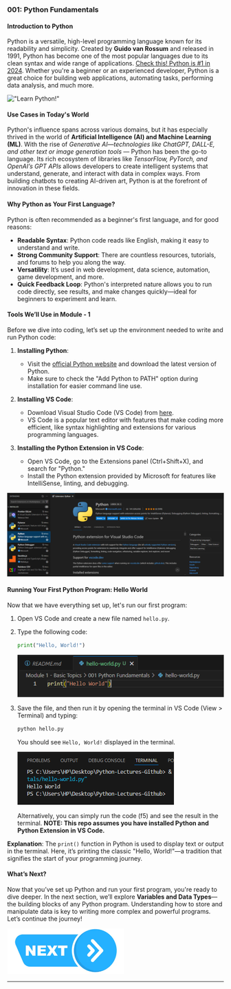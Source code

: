 ### 001: Python Fundamentals

#### Introduction to Python
Python is a versatile, high-level programming language known for its readability and simplicity. Created by **Guido van Rossum** and released in 1991, Python has become one of the most popular languages due to its clean syntax and wide range of applications. [Check this! Python is #1 in 2024](https://zerotomastery.io/blog/best-programming-languages-to-learn/). Whether you're a beginner or an experienced developer, Python is a great choice for building web applications, automating tasks, performing data analysis, and much more.

!["Learn Python!"](https://media.licdn.com/dms/image/D5612AQEzwf8zTmKrtQ/article-cover_image-shrink_720_1280/0/1708336460849?e=2147483647&v=beta&t=YWPU4unU7gQctVjJ5L8h5pZtcJzi0egSSM3Oig4s2HU)

#### Use Cases in Today's World
Python's influence spans across various domains, but it has especially thrived in the world of **Artificial Intelligence (AI) and Machine Learning (ML)**. With the rise of *Generative AI—technologies like ChatGPT, DALL-E, and other text or image generation tools* — Python has been the go-to language. Its rich ecosystem of libraries like *TensorFlow, PyTorch, and OpenAI’s GPT APIs* allows developers to create intelligent systems that understand, generate, and interact with data in complex ways. From building chatbots to creating AI-driven art, Python is at the forefront of innovation in these fields. 

#### Why Python as Your First Language?
Python is often recommended as a beginner's first language, and for good reasons:
- **Readable Syntax**: Python code reads like English, making it easy to understand and write.
- **Strong Community Support**: There are countless resources, tutorials, and forums to help you along the way.
- **Versatility**: It’s used in web development, data science, automation, game development, and more.
- **Quick Feedback Loop**: Python's interpreted nature allows you to run code directly, see results, and make changes quickly—ideal for beginners to experiment and learn.

#### Tools We’ll Use in Module - 1
Before we dive into coding, let’s set up the environment needed to write and run Python code:

1. **Installing Python**:
   - Visit the [official Python website](https://www.python.org/) and download the latest version of Python.
   - Make sure to check the "Add Python to PATH" option during installation for easier command line use.

2. **Installing VS Code**:
   - Download Visual Studio Code (VS Code) from [here](https://code.visualstudio.com/).
   - VS Code is a popular text editor with features that make coding more efficient, like syntax highlighting and extensions for various programming languages.

3. **Installing the Python Extension in VS Code**:
   - Open VS Code, go to the Extensions panel (Ctrl+Shift+X), and search for "Python."
   - Install the Python extension provided by Microsoft for features like IntelliSense, linting, and debugging.

!["Python Extension"](Python-Extension-In-VS-Code.png)

#### Running Your First Python Program: Hello World
Now that we have everything set up, let's run our first program:

1. Open VS Code and create a new file named `hello.py`.
2. Type the following code:
   ```python
   print("Hello, World!")
   ```
   !["Python Code"](Python-Code.png)
   
3. Save the file, and then run it by opening the terminal in VS Code (View > Terminal) and typing:
   ```bash
   python hello.py
   ```
   You should see `Hello, World!` displayed in the terminal.

   !["Python Execution"](Code-Execution.png)

   Alternatively, you can simply run the code (f5) and see the result in the terminal.
   **NOTE: This repo assumes you have installed Python and Python Extension in VS Code.**

**Explanation**: The `print()` function in Python is used to display text or output in the terminal. Here, it’s printing the classic "Hello, World!"—a tradition that signifies the start of your programming journey.

#### What’s Next?
Now that you’ve set up Python and run your first program, you're ready to dive deeper. In the next section, we’ll explore **Variables and Data Types**—the building blocks of any Python program. Understanding how to store and manipulate data is key to writing more complex and powerful programs. Let’s continue the journey!

!["Next Lecture"](../../Next.png)

---
